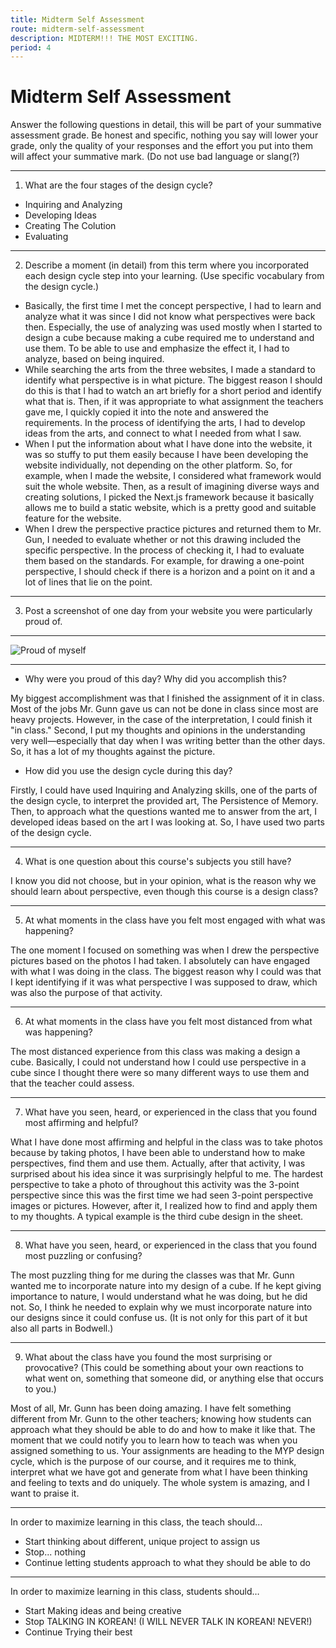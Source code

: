 ```yaml
---
title: Midterm Self Assessment
route: midterm-self-assessment
description: MIDTERM!!! THE MOST EXCITING.
period: 4
---
```


# Midterm Self Assessment

Answer the following questions in detail, this will be part of your summative assessment grade. Be honest and specific, nothing you say will lower your grade, only the quality of your responses and the effort you put into them will affect your summative mark. (Do not use bad language or slang(?)

---

1. What are the four stages of the design cycle?

- Inquiring and Analyzing
- Developing Ideas
- Creating The Colution
- Evaluating

---

2. Describe a moment (in detail) from this term where you incorporated each design cycle step into your learning. (Use specific vocabulary from the design cycle.)

- Basically, the first time I met the concept perspective, I had to learn and analyze what it was since I did not know what perspectives were back then. Especially, the use of analyzing was used mostly when I started to design a cube because making a cube required me to understand and use them. To be able to use and emphasize the effect it, I had to analyze, based on being inquired.
- While searching the arts from the three websites, I made a standard to identify what perspective is in what picture. The biggest reason I should do this is that I had to watch an art briefly for a short period and identify what that is. Then, if it was appropriate to what assignment the teachers gave me, I quickly copied it into the note and answered the requirements. In the process of identifying the arts, I had to develop ideas from the arts, and connect to what I needed from what I saw.
- When I put the information about what I have done into the website, it was so stuffy to put them easily because I have been developing the website individually, not depending on the other platform. So, for example, when I made the website, I considered what framework would suit the whole website. Then, as a result of imagining diverse ways and creating solutions, I picked the Next.js framework because it basically allows me to build a static website, which is a pretty good and suitable feature for the website.
- When I drew the perspective practice pictures and returned them to Mr. Gun, I needed to evaluate whether or not this drawing included the specific perspective. In the process of checking it, I had to evaluate them based on the standards. For example, for drawing a one-point perspective, I should check if there is a horizon and a point on it and a lot of lines that lie on the point.

---

3. Post a screenshot of one day from your website you were particularly proud of.

---

![Proud of myself](/perspectives/proud.jpeg)

---

- Why were you proud of this day? Why did you accomplish this?

My biggest accomplishment was that I finished the assignment of it in class. Most of the jobs Mr. Gunn gave us can not be done in class since most are heavy projects. However, in the case of the interpretation, I could finish it "in class." Second, I put my thoughts and opinions in the understanding very well—especially that day when I was writing better than the other days. So, it has a lot of my thoughts against the picture.

- How did you use the design cycle during this day?

Firstly, I could have used Inquiring and Analyzing skills, one of the parts of the design cycle, to interpret the provided art, The Persistence of Memory. Then, to approach what the questions wanted me to answer from the art, I developed ideas based on the art I was looking at. So, I have used two parts of the design cycle.

---

4. What is one question about this course's subjects you still have?

I know you did not choose, but in your opinion, what is the reason why we should learn about perspective, even though this course is a design class?

---

5. At what moments in the class have you felt most engaged with what was happening?

The one moment I focused on something was when I drew the perspective pictures based on the photos I had taken. I absolutely can have engaged with what I was doing in the class. The biggest reason why I could was that I kept identifying if it was what perspective I was supposed to draw, which was also the purpose of that activity.

---

6. At what moments in the class have you felt most distanced from what was happening?

The most distanced experience from this class was making a design a cube. Basically, I could not understand how I could use perspective in a cube since I thought there were so many different ways to use them and that the teacher could assess.

---

7. What have you seen, heard, or experienced in the class that you found most affirming and helpful?

What I have done most affirming and helpful in the class was to take photos because by taking photos, I have been able to understand how to make perspectives, find them and use them. Actually, after that activity, I was surprised about his idea since it was surprisingly helpful to me. The hardest perspective to take a photo of throughout this activity was the 3-point perspective since this was the first time we had seen 3-point perspective images or pictures. However, after it, I realized how to find and apply them to my thoughts. A typical example is the third cube design in the sheet.

---

8. What have you seen, heard, or experienced in the class that you found most puzzling or confusing?

The most puzzling thing for me during the classes was that Mr. Gunn wanted me to incorporate nature into my design of a cube. If he kept giving importance to nature, I would understand what he was doing, but he did not. So, I think he needed to explain why we must incorporate nature into our designs since it could confuse us. (It is not only for this part of it but also all parts in Bodwell.)

---

9. What about the class have you found the most surprising or provocative? (This could be something about your own reactions to what went on, something that someone did, or anything else that occurs to you.)

Most of all, Mr. Gunn has been doing amazing. I have felt something different from Mr. Gunn to the other teachers; knowing how students can approach what they should be able to do and how to make it like that. The moment that we could notify you to learn how to teach was when you assigned something to us. Your assignments are heading to the MYP design cycle, which is the purpose of our course, and it requires me to think, interpret what we have got and generate from what I have been thinking and feeling to texts and do uniquely. The whole system is amazing, and I want to praise it.

---

In order to maximize learning in this class, the teach should…

- Start thinking about different, unique project to assign us
- Stop... nothing
- Continue letting students approach to what they should be able to do

---

In order to maximize learning in this class, students should…

- Start Making ideas and being creative
- Stop TALKING IN KOREAN! (I WILL NEVER TALK IN KOREAN! NEVER!)
- Continue Trying their best
